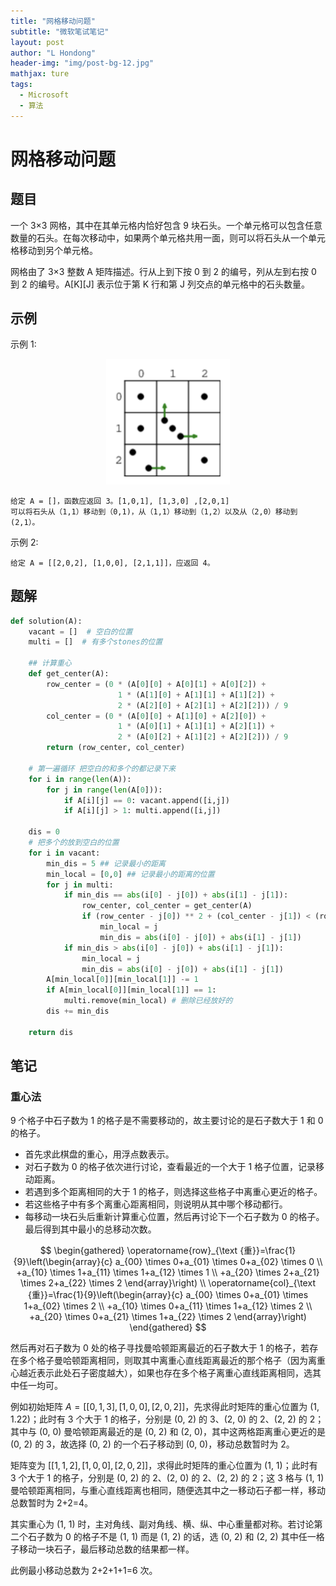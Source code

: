 ```yaml
---
title: "网格移动问题"
subtitle: "微软笔试笔记"
layout: post
author: "L Hondong"
header-img: "img/post-bg-12.jpg"
mathjax: ture
tags:
  - Microsoft
  - 算法
---
```


# 网格移动问题

## 题目

一个 3×3 网格，其中在其单元格内恰好包含 9 块石头。一个单元格可以包含任意数量的石头。在每次移动中，如果两个单元格共用一面，则可以将石头从一个单元格移动到另个单元格。

网格由了 3×3 整数 A 矩阵描述。行从上到下按 0 到 2 的编号，列从左到右按 0 到 2 的编号。A[K][J] 表示位于第 K 行和第 J 列交点的单元格中的石头数量。

## 示例

示例 1:

<div align=center><img src="/assets/网格移动问题-2022-02-14-09-28-00.png" alt="网格移动问题-2022-02-14-09-28-00" style="zoom:30%;" /></div>

```
给定 A = []，函数应返回 3。[1,0,1], [1,3,0] ,[2,0,1]
可以将石头从（1,1）移动到（0,1)，从（1,1）移动到（1,2）以及从（2,0）移动到 (2,1）。
```

示例 2:

```
给定 A = [[2,0,2], [1,0,0], [2,1,1]]，应返回 4。
```

## 题解

```python
def solution(A):
    vacant = []  # 空白的位置
    multi = []  # 有多个stones的位置

    ## 计算重心
    def get_center(A):
        row_center = (0 * (A[0][0] + A[0][1] + A[0][2]) + 
                        1 * (A[1][0] + A[1][1] + A[1][2]) +
                        2 * (A[2][0] + A[2][1] + A[2][2])) / 9
        col_center = (0 * (A[0][0] + A[1][0] + A[2][0]) +
                        1 * (A[0][1] + A[1][1] + A[2][1]) +
                        2 * (A[0][2] + A[1][2] + A[2][2])) / 9
        return (row_center, col_center)

    # 第一遍循环 把空白的和多个的都记录下来
    for i in range(len(A)):
        for j in range(len(A[0])):
            if A[i][j] == 0: vacant.append([i,j])
            if A[i][j] > 1: multi.append([i,j])

    dis = 0
    # 把多个的放到空白的位置
    for i in vacant:
        min_dis = 5 ## 记录最小的距离
        min_local = [0,0] ## 记录最小的距离的位置
        for j in multi: 
            if min_dis == abs(i[0] - j[0]) + abs(i[1] - j[1]):
                row_center, col_center = get_center(A)
                if (row_center - j[0]) ** 2 + (col_center - j[1]) < (row_center - min_local[0]) ** 2 + (col_center - min_local[1]):
                    min_local = j
                    min_dis = abs(i[0] - j[0]) + abs(i[1] - j[1])
            if min_dis > abs(i[0] - j[0]) + abs(i[1] - j[1]):
                min_local = j
                min_dis = abs(i[0] - j[0]) + abs(i[1] - j[1])
        A[min_local[0]][min_local[1]] -= 1
        if A[min_local[0]][min_local[1]] == 1:
            multi.remove(min_local) # 删除已经放好的
        dis += min_dis
    
    return dis
```

## 笔记

### 重心法

9 个格子中石子数为 1 的格子是不需要移动的，故主要讨论的是石子数大于 1 和 0 的格子。

- 首先求此棋盘的重心，用浮点数表示。
- 对石子数为 0 的格子依次进行讨论，查看最近的一个大于 1 格子位置，记录移动距离。
- 若遇到多个距离相同的大于 1 的格子，则选择这些格子中离重心更近的格子。
- 若这些格子中有多个离重心距离相同，则说明从其中哪个移动都行。
- 每移动一块石头后重新计算重心位置，然后再讨论下一个石子数为 0 的格子。最后得到其中最小的总移动次数。

$$
\begin{gathered}
\operatorname{row}_{\text {重}}=\frac{1}{9}\left(\begin{array}{c}
a_{00} \times 0+a_{01} \times 0+a_{02} \times 0 \\
+a_{10} \times 1+a_{11} \times 1+a_{12} \times 1 \\
+a_{20} \times 2+a_{21} \times 2+a_{22} \times 2
\end{array}\right) \\
\operatorname{col}_{\text {重}}=\frac{1}{9}\left(\begin{array}{c}
a_{00} \times 0+a_{01} \times 1+a_{02} \times 2 \\
+a_{10} \times 0+a_{11} \times 1+a_{12} \times 2 \\
+a_{20} \times 0+a_{21} \times 1+a_{22} \times 2
\end{array}\right)
\end{gathered}
$$

然后再对石子数为 0 处的格子寻找曼哈顿距离最近的石子数大于 1 的格子，若存在多个格子曼哈顿距离相同，则取其中离重心直线距离最近的那个格子（因为离重心越近表示此处石子密度越大），如果也存在多个格子离重心直线距离相同，选其中任一均可。

例如初始矩阵 $A =[[0, 1, 3],[1, 0, 0],[2, 0, 2]]$，先求得此时矩阵的重心位置为 (1, 1.22)；此时有 3 个大于 1 的格子，分别是 (0, 2) 的 3、(2, 0) 的 2、(2, 2) 的 2；其中与 (0, 0) 曼哈顿距离最近的是 (0, 2) 和 (2, 0)，其中这两格距离重心更近的是 (0, 2) 的 3，故选择 (0, 2) 的一个石子移动到 (0, 0)，移动总数暂时为 2。

矩阵变为 $[[1, 1, 2], [1, 0, 0], [2, 0, 2]]$，求得此时矩阵的重心位置为 (1, 1)；此时有 3 个大于 1 的格子，分别是 (0, 2) 的 2、(2, 0) 的 2、(2, 2) 的 2；这 3 格与 (1, 1) 曼哈顿距离相同，与重心直线距离也相同，随便选其中之一移动石子都一样，移动总数暂时为 2+2=4。

其实重心为 (1, 1) 时，主对角线、副对角线、横、纵、中心重量都对称。若讨论第二个石子数为 0 的格子不是 (1, 1) 而是 (1, 2) 的话，选 (0, 2) 和 (2, 2) 其中任一格子移动一块石子，最后移动总数的结果都一样。

此例最小移动总数为 2+2+1+1=6 次。

